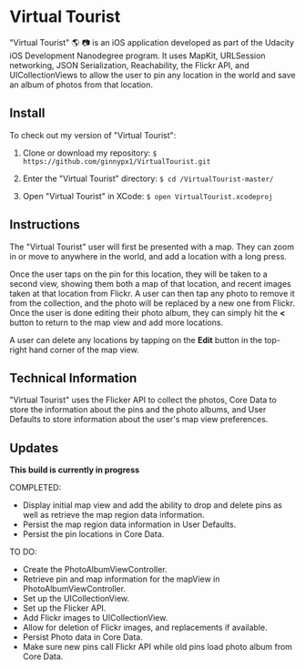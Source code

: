 # Virtual Tourist

"Virtual Tourist" :earth_americas: :camera: is an iOS application developed as part of the Udacity iOS Development Nanodegree program. It uses MapKit, URLSession networking, JSON Serialization, Reachability, the Flickr API, and UICollectionViews to allow the user to pin any location in the world and save an album of photos from that location.

## Install

To check out my version of "Virtual Tourist":

1. Clone or download my repository:
` $ https://github.com/ginnypx1/VirtualTourist.git `

2. Enter the "Virtual Tourist" directory:
` $ cd /VirtualTourist-master/ `

3. Open "Virtual Tourist" in XCode:
` $ open VirtualTourist.xcodeproj `

## Instructions

The "Virtual Tourist" user will first be presented with a map. They can zoom in or move to anywhere in the world, and add a location with a long press.

Once the user taps on the pin for this location, they will be taken to a second view, showing them both a map of that location, and recent images taken at that location from Flickr. A user can then tap any photo to remove it from the collection, and the photo will be replaced by a new one from Flickr. Once the user is done editing their photo album, they can simply hit the **<** button to return to the map view and add more locations.

A user can delete any locations by tapping on the **Edit** button in the top-right hand corner of the map view.

## Technical Information

"Virtual Tourist" uses the Flicker API to collect the photos, Core Data to store the information about the pins and the photo albums, and User Defaults to store information about the user's map view preferences.

## Updates

**This build is currently in progress**

COMPLETED:
- Display initial map view and add the ability to drop and delete pins as well as retrieve the map region data information.
- Persist the map region data information in User Defaults.
- Persist the pin locations in Core Data.

TO DO:
- Create the PhotoAlbumViewController.
- Retrieve pin and map information for the mapView in PhotoAlbumViewController.
- Set up the UICollectionView.
- Set up the Flicker API.
- Add Flickr images to UICollectionView.
- Allow for deletion of Flickr images, and replacements if available.
- Persist Photo data in Core Data.
- Make sure new pins call Flickr API while old pins load photo album from Core Data.
